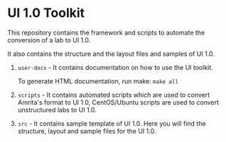 
UI 1.0 Toolkit
==============

This repository contains the framework and scripts to automate the conversion of a lab to UI 1.0.

It also contains the structure and the layout files and samples of UI 1.0.

1. `user-docs` - It contains documentation on how to use the UI toolkit.

    To generate HTML documentation, run make: `make all`
 
2. `scripts` - It contains automated scripts which are used to convert Amrita's format to UI 1.0,
CentOS/Ubuntu scripts are used to convert unstructured labs to UI 1.0.

3. `src` - It contains sample template of UI 1.0. Here you will find the structure, layout and sample files for the UI 1.0.
